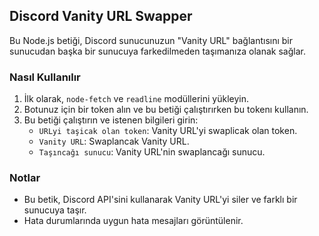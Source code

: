 ## Discord Vanity URL Swapper

Bu Node.js betiği, Discord sunucunuzun "Vanity URL" bağlantısını bir sunucudan başka bir sunucuya farkedilmeden taşımanıza olanak sağlar.

### Nasıl Kullanılır

1. İlk olarak, `node-fetch` ve `readline` modüllerini yükleyin.
2. Botunuz için bir token alın ve bu betiği çalıştırırken bu tokenı kullanın.
3. Bu betiği çalıştırın ve istenen bilgileri girin: 
    - `URLyi taşicak olan token`: Vanity URL'yi swaplicak olan token.
    - `Vanity URL`: Swaplancak Vanity URL.
    - `Taşıncağı sunucu`: Vanity URL'nin swaplancağı sunucu.

### Notlar

- Bu betik, Discord API'sini kullanarak Vanity URL'yi siler ve farklı bir sunucuya taşır.
- Hata durumlarında uygun hata mesajları görüntülenir.
